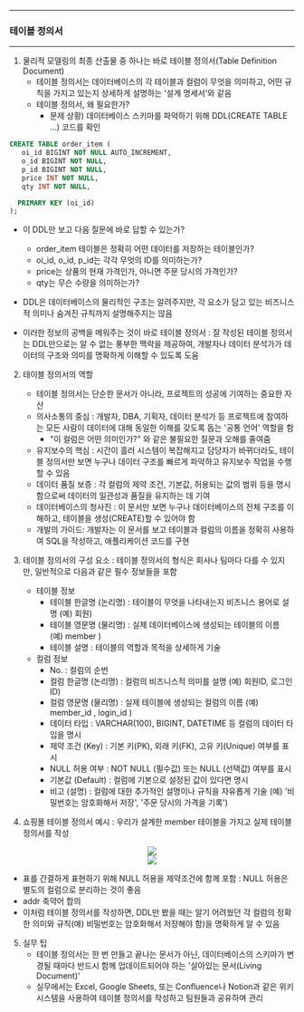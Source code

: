 -----
### 테이블 정의서
-----
1. 물리적 모델링의 최종 산출물 중 하나는 바로 테이블 정의서(Table Definition Document)
   - 테이블 정의서는 데이터베이스의 각 테이블과 컬럼이 무엇을 의미하고, 어떤 규칙을 가지고 있는지 상세하게 설명하는 '설계 명세서'와 같음
   - 테이블 정의서, 왜 필요한가?
       + 문제 상황) 데이터베이스 스키마를 파악하기 위해 DDL(CREATE TABLE ...) 코드를 확인
```sql
CREATE TABLE order_item (
   oi_id BIGINT NOT NULL AUTO_INCREMENT,
   o_id BIGINT NOT NULL,
   p_id BIGINT NOT NULL,
   price INT NOT NULL,
   qty INT NOT NULL,

  PRIMARY KEY (oi_id)
);
```
   - 이 DDL만 보고 다음 질문에 바로 답할 수 있는가?
     + order_item 테이블은 정확히 어떤 데이터를 저장하는 테이블인가?
     + oi_id, o_id, p_id는 각각 무엇의 ID를 의미하는가?
     + price는 상품의 현재 가격인가, 아니면 주문 당시의 가격인가?
     + qty는 무슨 수량을 의미하는가?

   - DDL은 데이터베이스의 물리적인 구조는 알려주지만, 각 요소가 담고 있는 비즈니스적 의미나 숨겨진 규칙까지 설명해주지는 않음
   - 이러한 정보의 공백을 메워주는 것이 바로 테이블 정의서 : 잘 작성된 테이블 정의서는 DDL만으로는 알 수 없는 풍부한 맥락을 제공하여, 개발자나 데이터 분석가가 데이터의 구조와 의미를 명확하게 이해할 수 있도록 도움

2. 테이블 정의서의 역할
   - 테이블 정의서는 단순한 문서가 아니라, 프로젝트의 성공에 기여하는 중요한 자산
   - 의사소통의 중심 : 개발자, DBA, 기획자, 데이터 분석가 등 프로젝트에 참여하는 모든 사람이 데이터에 대해 동일한 이해를 갖도록 돕는 '공통 언어' 역할을 함
     + "이 컬럼은 어떤 의미인가?" 와 같은 불필요한 질문과 오해를 줄여줌
   - 유지보수의 핵심 : 시간이 흘러 시스템이 복잡해지고 담당자가 바뀌더라도, 테이블 정의서만 보면 누구나 데이터 구조를 빠르게 파악하고 유지보수 작업을 수행할 수 있음
   - 데이터 품질 보증 : 각 컬럼의 제약 조건, 기본값, 허용되는 값의 범위 등을 명시함으로써 데이터의 일관성과 품질을 유지하는 데 기여
   - 데이터베이스의 청사진 : 이 문서만 보면 누구나 데이터베이스의 전체 구조를 이해하고, 테이블을 생성(CREATE)할 수 있어야 함
   - 개발의 가이드: 개발자는 이 문서를 보고 테이블과 컬럼의 이름을 정확히 사용하여 SQL을 작성하고, 애플리케이션 코드를 구현

3. 테이블 정의서의 구성 요소 : 테이블 정의서의 형식은 회사나 팀마다 다를 수 있지만, 일반적으로 다음과 같은 필수 정보들을 포함
   - 테이블 정보
     + 테이블 한글명 (논리명) : 테이블이 무엇을 나타내는지 비즈니스 용어로 설명 (예) 회원)
     + 테이블 영문명 (물리명) : 실제 데이터베이스에 생성되는 테이블의 이름 (예) member )
     + 테이블 설명 : 테이블의 역할과 목적을 상세하게 기술
   - 컬럼 정보
     + No. : 컬럼의 순번
     + 컬럼 한글명 (논리명) : 컬럼의 비즈니스적 의미를 설명 (예) 회원ID, 로그인ID)
     + 컬럼 영문명 (물리명) : 실제 테이블에 생성되는 컬럼의 이름 (예) member_id , login_id )
     + 데이터 타입 : VARCHAR(100), BIGINT, DATETIME 등 컬럼의 데이터 타입을 명시
     + 제약 조건 (Key) : 기본 키(PK), 외래 키(FK), 고유 키(Unique) 여부를 표시
     + NULL 허용 여부 : NOT NULL (필수값) 또는 NULL (선택값) 여부를 표시
     + 기본값 (Default) : 컬럼에 기본으로 설정된 값이 있다면 명시
     + 비고 (설명) : 컬럼에 대한 추가적인 설명이나 규칙을 자유롭게 기술 (예) '비밀번호는 암호화해서 저장', '주문 당시의 가격을 기록')

4. 쇼핑몰 테이블 정의서 예시 : 우리가 설계한 member 테이블을 가지고 실제 테이블 정의서를 작성
<div align="center">
<img src="https://github.com/user-attachments/assets/36fd5a64-d594-4df4-8962-12678c3fdb9e">
</div>

<div align="center">
<img src="https://github.com/user-attachments/assets/4467fec6-0c95-41c2-8349-9271d79cc60b">
</div>

   - 표를 간결하게 표현하기 위해 NULL 허용을 제약조건에 함께 포함 : NULL 허용은 별도의 컬럼으로 분리하는 것이 좋음
   - addr 축약어 합의
   - 이처럼 테이블 정의서를 작성하면, DDL만 봤을 때는 알기 어려웠던 각 컬럼의 정확한 의미와 규칙(예) 비밀번호는 암호화해서 저장해야 함)을 명확하게 알 수 있음

5. 실무 팁
   - 테이블 정의서는 한 번 만들고 끝나는 문서가 아닌, 데이터베이스의 스키마가 변경될 때마다 반드시 함께 업데이트되어야 하는 '살아있는 문서(Living Document)'
   - 실무에서는 Excel, Google Sheets, 또는 Confluence나 Notion과 같은 위키 시스템을 사용하여 테이블 정의서를 작성하고 팀원들과 공유하며 관리
   

